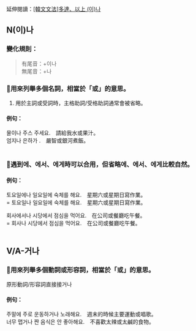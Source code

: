 <span class="small">延伸閱讀：<a href="/blog/post/13">[韓文文法]多達、以上 (이)나</a></span>

## N(이)나

### 變化規則：
> 有尾音：+이나<br>
> 無尾音：+나<br>

### 📌用來列舉多個名詞，相當於「或」的意思。
1. 用於主詞或受詞時，主格助詞/受格助詞通常會被省略。

#### 例句：
물<font class="highlight">이나</font> 주스 주세요.　請給我水或果汁。<br>
엄지<font class="highlight">나</font> 은하가 .　嚴智或銀河煮飯。<br><br>


### 📌遇到에、에서、에게時可以合用，但省略에、에서、에게比較自然。

#### 例句：
토요일<font class="highlight">에나</font> 일요일에 숙체를 해요.　星期六或星期日寫作業。<br>
= 토요일<font class="highlight">나</font> 일요일에 숙체를 해요.　星期六或星期日寫作業。<br>

회사<font class="highlight">에서나</font> 시당에서 점심을 먹어요.　在公司或餐廳吃午餐。<br>
= 회사<font class="highlight">나</font> 시당에서 점심을 먹어요.　在公司或餐廳吃午餐。<br><br>


## V/A-거나

### 📌用來列舉多個動詞或形容詞，相當於「或」的意思。
原形動詞/形容詞直接接거나

#### 例句：
주말에 주로 운동하<font class="highlight">거나</font> 노래해요.　週末的時候主要運動或唱歌。<br>
너무 맵<font class="highlight">거나</font> 짠 음식은 안 좋아해요.　不喜歡太辣或太鹹的食物。<br>

